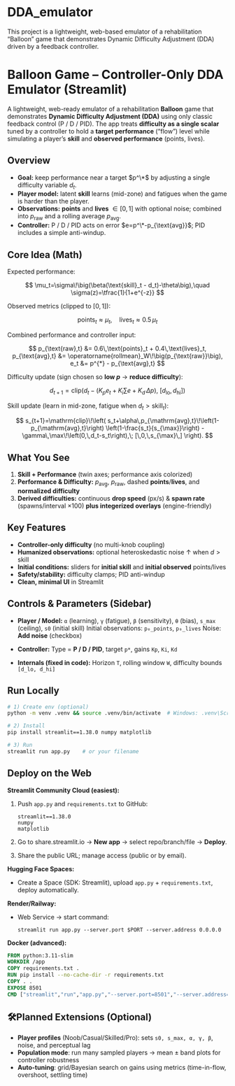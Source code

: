 # DDA_emulator
This project is a lightweight, web-based emulator of a rehabilitation “Balloon” game that demonstrates Dynamic Difficulty Adjustment (DDA) driven by a feedback controller.
# Balloon Game – Controller-Only DDA Emulator (Streamlit)

A lightweight, web-ready emulator of a rehabilitation **Balloon** game that demonstrates **Dynamic Difficulty Adjustment (DDA)** using only classic feedback control (P / D / PID). The app treats **difficulty as a single scalar** tuned by a controller to hold a **target performance** (“flow”) level while simulating a player’s **skill** and **observed performance** (points, lives).


##  Overview

* **Goal:** keep performance near a target $p^\*$ by adjusting a single difficulty variable $d_t$.
* **Player model:** latent **skill** learns (mid-zone) and fatigues when the game is harder than the player.
* **Observations:** **points** and **lives** $\in[0,1]$ with optional noise; combined into $p_{\text{raw}}$ and a rolling average $p_{\text{avg}}$.
* **Controller:** P / D / PID acts on error $e=p^\*-p_{\text{avg}}$; PID includes a simple anti-windup.


## Core Idea (Math)

Expected performance:

$$
\mu_t=\sigma\!\big(\beta(\text{skill}_t - d_t)-\theta\big),\quad
\sigma(z)=\tfrac{1}{1+e^{-z}}
$$

Observed metrics (clipped to $[0,1]$):

$$
\text{points}_t \approx \mu_t,\quad
\text{lives}_t \approx 0.5\,\mu_t
$$

Combined performance and controller input:

$$
p_{\text{raw},t} &= 0.6\,\text{points}_t + 0.4\,\text{lives}_t, p_{\text{avg},t} &= \operatorname{rollmean}_W\!\big(p_{\text{raw}}\big), e_t &= p^{*} - p_{\text{avg},t}
$$

Difficulty update (sign chosen so **low $p$** → **reduce difficulty**):

$$
d_{t+1}=\text{clip}\big(d_t - (K_p e_t + K_i \sum e + K_d\,\Delta p),\ [d_{\text{lo}},d_{\text{hi}}]\big)
$$

Skill update (learn in mid-zone, fatigue when $d_t>\text{skill}_t$):

$$
s_{t+1}=\mathrm{clip}\!\left(
s_t+\alpha\,p_{\mathrm{avg},t}\!\left(1-p_{\mathrm{avg},t}\right)
\left(1-\frac{s_t}{s_{\max}}\right)
-\gamma\,\max\!\left(0,\,d_t-s_t\right),\;
[\,0,\,s_{\max}\,]
\right).
$$


## What You See

1. **Skill + Performance** (twin axes; performance axis colorized)
2. **Performance & Difficulty:** $p_{\text{avg}}$, $p_{\text{raw}}$, dashed **points**/**lives**, and **normalized difficulty**
3. **Derived difficulties:** continuous **drop speed** (px/s) & **spawn rate** (spawns/interval ×100) **plus integerized overlays** (engine-friendly)


## Key Features

* **Controller-only difficulty** (no multi-knob coupling)
* **Humanized observations:** optional heteroskedastic noise ↑ when $d>\text{skill}$
* **Initial conditions:** sliders for **initial skill** and **initial observed** points/lives
* **Safety/stability:** difficulty clamps; PID anti-windup
* **Clean, minimal UI** in Streamlit


## Controls & Parameters (Sidebar)

* **Player / Model:**
  `α` (learning), `γ` (fatigue), `β` (sensitivity), `θ` (bias), `s_max` (ceiling), `s0` (initial skill)
  Initial observations: `p₀_points`, `p₀_lives`
  Noise: **Add noise** (checkbox)

* **Controller:**
  Type = **P / D / PID**, target `p*`, gains `Kp`, `Ki`, `Kd`

* **Internals (fixed in code):**
  Horizon `T`, rolling window `W`, difficulty bounds `[d_lo, d_hi]`


##  Run Locally

```bash
# 1) Create env (optional)
python -m venv .venv && source .venv/bin/activate  # Windows: .venv\Scripts\activate

# 2) Install
pip install streamlit==1.38.0 numpy matplotlib

# 3) Run
streamlit run app.py    # or your filename
```


## Deploy on the Web

**Streamlit Community Cloud (easiest):**

1. Push `app.py` and `requirements.txt` to GitHub:

   ```
   streamlit==1.38.0
   numpy
   matplotlib
   ```
2. Go to share.streamlit.io → **New app** → select repo/branch/file → **Deploy**.
3. Share the public URL; manage access (public or by email).

**Hugging Face Spaces:**

* Create a Space (SDK: Streamlit), upload `app.py` + `requirements.txt`, deploy automatically.

**Render/Railway:**

* Web Service → start command:

  ```
  streamlit run app.py --server.port $PORT --server.address 0.0.0.0
  ```

**Docker (advanced):**

```dockerfile
FROM python:3.11-slim
WORKDIR /app
COPY requirements.txt .
RUN pip install --no-cache-dir -r requirements.txt
COPY . .
EXPOSE 8501
CMD ["streamlit","run","app.py","--server.port=8501","--server.address=0.0.0.0"]
```



## 🛠Planned Extensions (Optional)

* **Player profiles** (Noob/Casual/Skilled/Pro): sets `s0, s_max, α, γ, β`, noise, and perceptual lag
* **Population mode**: run many sampled players → mean ± band plots for controller robustness
* **Auto-tuning**: grid/Bayesian search on gains using metrics (time-in-flow, overshoot, settling time)

